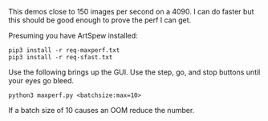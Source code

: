 This demos close to 150 images per second on a 4090.
I can do faster but this should be good enough to prove
the perf I can get.

Presuming you have ArtSpew installed:

    pip3 install -r req-maxperf.txt
    pip3 install -r req-sfast.txt

Use the following brings up the GUI.
Use the step, go, and stop buttons until your eyes go bleed.

    python3 maxperf.py <batchsize:max=10>

If a batch size of 10 causes an OOM reduce the number.

